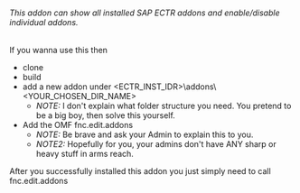 ######  This addon can show all installed SAP ECTR addons and enable/disable individual addons.

If you wanna use this then
 - clone
 - build
 - add a new addon under <ECTR_INST_IDR>\addons\\<YOUR_CHOSEN_DIR_NAME>
   - *NOTE:* I don't explain what folder structure you need. You pretend to be a big boy, then solve this yourself.
 - Add the OMF fnc.edit.addons
   - *NOTE:* Be brave and ask your Admin to explain this to you.
   - *NOTE2:* Hopefully for you, your admins don't have ANY sharp or heavy stuff in arms reach.
  
After you successfully installed this addon you just simply need to call fnc.edit.addons
